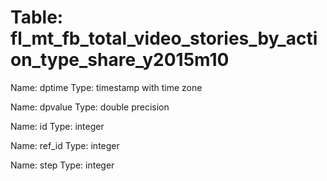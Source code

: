 Table: fl_mt_fb_total_video_stories_by_action_type_share_y2015m10
=================================================================

Name: dptime
Type: timestamp with time zone

Name: dpvalue
Type: double precision

Name: id
Type: integer

Name: ref_id
Type: integer

Name: step
Type: integer


